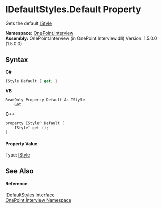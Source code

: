 # IDefaultStyles.Default Property 
 

Gets the default <a href="T_OnePoint_Interview_IStyle">IStyle</a>

**Namespace:**&nbsp;<a href="N_OnePoint_Interview">OnePoint.Interview</a><br />**Assembly:**&nbsp;OnePoint.Interview (in OnePoint.Interview.dll) Version: 1.5.0.0 (1.5.0.0)

## Syntax

**C#**<br />
``` C#
IStyle Default { get; }
```

**VB**<br />
``` VB
ReadOnly Property Default As IStyle
	Get
```

**C++**<br />
``` C++
property IStyle^ Default {
	IStyle^ get ();
}
```


#### Property Value
Type: <a href="T_OnePoint_Interview_IStyle">IStyle</a>

## See Also


#### Reference
<a href="T_OnePoint_Interview_IDefaultStyles">IDefaultStyles Interface</a><br /><a href="N_OnePoint_Interview">OnePoint.Interview Namespace</a><br />